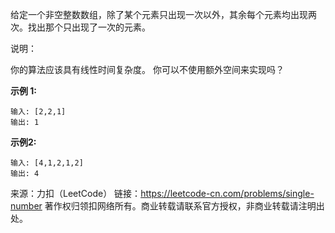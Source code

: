 给定一个非空整数数组，除了某个元素只出现一次以外，其余每个元素均出现两次。找出那个只出现了一次的元素。

说明：

你的算法应该具有线性时间复杂度。 你可以不使用额外空间来实现吗？

**示例 1:**
```
输入: [2,2,1]
输出: 1
```
**示例2:**
```
输入: [4,1,2,1,2]
输出: 4
```

来源：力扣（LeetCode）
链接：https://leetcode-cn.com/problems/single-number
著作权归领扣网络所有。商业转载请联系官方授权，非商业转载请注明出处。